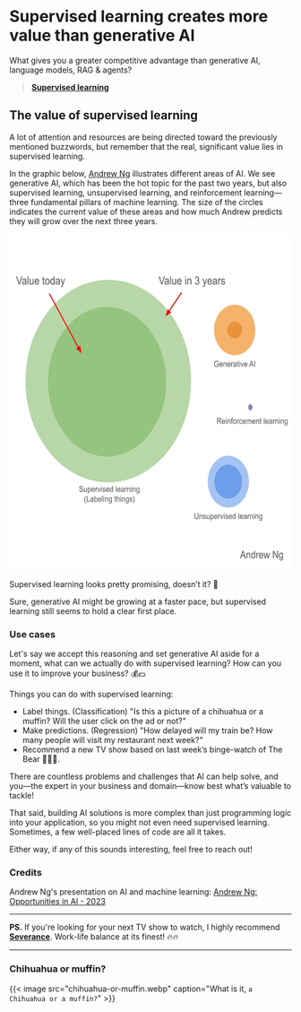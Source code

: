 # Supervised learning creates more value than generative AI


What gives you a greater competitive advantage than generative AI, language models, RAG & agents?

>**[Supervised learning](https://en.wikipedia.org/wiki/Supervised_learning)**

## The value of supervised learning

A lot of attention and resources are being directed toward the previously mentioned buzzwords, but remember that the real, significant value lies in supervised learning.

In the graphic below, [Andrew Ng](https://www.linkedin.com/in/andrewyng/) illustrates different areas of AI. We see generative AI, which has been the hot topic for the past two years, but also supervised learning, unsupervised learning, and reinforcement learning—three fundamental pillars of machine learning. The size of the circles indicates the current value of these areas and how much Andrew predicts they will grow over the next three years.

<img src="/supervised-learning-is-valuable/andrew-ng-opportunities-in-ai.webp" width="600" height="600">

Supervised learning looks pretty promising, doesn’t it? 👀

Sure, generative AI might be growing at a faster pace, but supervised learning still seems to hold a clear first place.

### Use cases

Let's say we accept this reasoning and set generative AI aside for a moment, what can we actually do with supervised learning? How can you use it to improve your business? 💰💵

Things you can do with supervised learning:

* Label things. (Classification) "Is this a picture of a chihuahua or a muffin? Will the user click on the ad or not?"
* Make predictions. (Regression) "How delayed will my train be? How many people will visit my restaurant next week?"
* Recommend a new TV show based on last week’s binge-watch of The Bear 🐻👨‍🍳.

There are countless problems and challenges that AI can help solve, and you—the expert in your business and domain—know best what’s valuable to tackle!

That said, building AI solutions is more complex than just programming logic into your application, so you might not even need supervised learning. Sometimes, a few well-placed lines of code are all it takes.

Either way, if any of this sounds interesting, feel free to reach out!

### Credits

Andrew Ng's presentation on AI and machine learning: [Andrew Ng: Opportunities in AI - 2023](https://youtu.be/5p248yoa3oE?t=108)

---

**PS.** If you're looking for your next TV show to watch, I highly recommend **[Severance](https://www.imdb.com/title/tt11280740/)**. Work-life balance at its finest! 🔥🔥

---

### Chihuahua or muffin?

{{< image src="chihuahua-or-muffin.webp" caption="What is it, `a Chihuahua or a muffin?`" >}}
